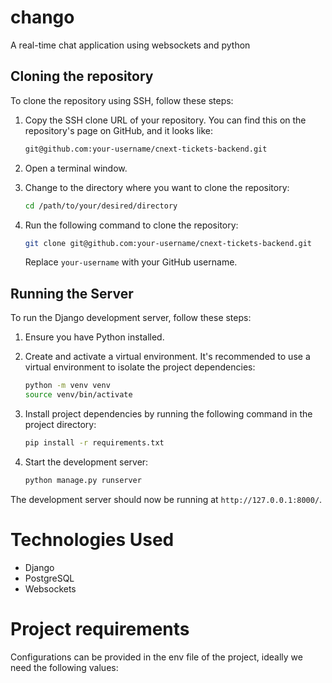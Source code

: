 # chango
A real-time chat application using websockets and python

## Cloning the repository 
To clone the repository using SSH, follow these steps:

1. Copy the SSH clone URL of your repository. You can find this on the repository's page on GitHub, and it looks like:

    ```bash
    git@github.com:your-username/cnext-tickets-backend.git
    ```

2. Open a terminal window.

3. Change to the directory where you want to clone the repository:

    ```bash
    cd /path/to/your/desired/directory
    ```

4. Run the following command to clone the repository:

    ```bash
    git clone git@github.com:your-username/cnext-tickets-backend.git
    ```

   Replace `your-username` with your GitHub username.

## Running the Server

To run the Django development server, follow these steps:

1. Ensure you have Python installed. 
2. Create and activate a virtual environment. It's recommended to use a virtual environment to isolate the project dependencies:

    ```bash
    python -m venv venv
    source venv/bin/activate
    ```

3. Install project dependencies by running the following command in the project directory:

    ```bash
    pip install -r requirements.txt
    ```

4. Start the development server:

    ```bash
    python manage.py runserver
    ```

The development server should now be running at `http://127.0.0.1:8000/`.


# Technologies Used
 - Django
 - PostgreSQL
 - Websockets 

# Project requirements
Configurations can be provided in the env file of the project, ideally we need the following values:
